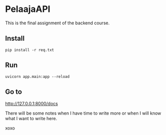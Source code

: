 # PelaajaAPI

This is the final assignment of the backend course.

## Install

```
pip install -r req.txt
```

## Run

```
uvicorn app.main:app --reload
```

## Go to

http://127.0.0.1:8000/docs


There will be some notes when I have time to write more or when I will know what I want to write here.

xoxo
